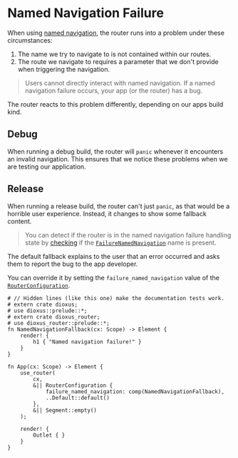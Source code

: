 # Named Navigation Failure

When using [named navigation](../navigation/name.md), the router runs into a
problem under these circumstances:
1. The name we try to navigate to is not contained within our routes.
2. The route we navigate to requires a parameter that we don't provide when
   triggering the navigation.

> Users cannot directly interact with named navigation. If a named navigation
> failure occurs, your app (or the router) has a bug.

The router reacts to this problem differently, depending on our apps build kind.

## Debug
When running a debug build, the router will `panic` whenever it encounters an
invalid navigation. This ensures that we notice these problems when we are
testing our application.

## Release
When running a release build, the router can't just `panic`, as that would be a
horrible user experience. Instead, it changes to show some fallback content.

> You can detect if the router is in the named navigation failure handling state
> by [checking](../navigation/name.md#check-if-a-name-is-present) if the
> [`FailureNamedNavigation`] name is present.

The default fallback explains to the user that an error occurred and asks them
to report the bug to the app developer.

You can override it by setting the `failure_named_navigation` value of the
[`RouterConfiguration`].

```rust,no_run
# // Hidden lines (like this one) make the documentation tests work.
# extern crate dioxus;
# use dioxus::prelude::*;
# extern crate dioxus_router;
# use dioxus_router::prelude::*;
fn NamedNavigationFallback(cx: Scope) -> Element {
    render! {
        h1 { "Named navigation failure!" }
    }
}

fn App(cx: Scope) -> Element {
    use_router(
        cx,
        &|| RouterConfiguration {
            failure_named_navigation: comp(NamedNavigationFallback),
            ..Default::default()
        },
        &|| Segment::empty()
    );

    render! {
        Outlet { }
    }
}
```

[`FailureNamedNavigation`]: https://docs.rs/dioxus-router-core/latest/dioxus_router_core/prelude/struct.FailureNamedNavigation.html
[`RouterConfiguration`]: https://docs.rs/dioxus-router/latest/dioxus_router/hooks/struct.RouterConfiguration.html
